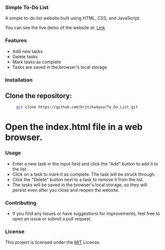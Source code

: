### Simple To-Do List

A simple to-do list website built using HTML, CSS, and JavaScript.

You can see the live demo of the website at: [Link](https://kritika4you.github.io/To_Do_List/)

### Features

- Add new tasks
- Delete tasks
- Mark tasks as complete
- Tasks are saved in the browser's local storage


### Installation

## Clone the repository:
```bash
     git clone https://github.com/kritika4you/To_Do_List.git
```
# Open the index.html file in a web browser.



### Usage
- Enter a new task in the input field and click the "Add" button to add it to the list.
- Click on a task to mark it as complete. The task will be struck through.
- Click the "Delete" button next to a task to remove it from the list.
- The tasks will be saved in the browser's local storage, so they will persist even after you close and reopen the website.


### Contributing
- If you find any issues or have suggestions for improvements, feel free to open an issue or submit a pull request.

### License
This project is licensed under the [MIT](https://opensource.org/license/mit) License.
